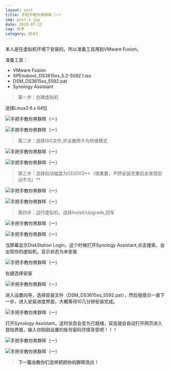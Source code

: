 ```yaml
---
layout: post
title: 手把手教你黑群晖（一）
img: post-1.jpg
date: 2019-07-12
tag: 技术
category: 技术1
---
```





本人是在虚拟机环境下安装的，所以准备工具用到VMware Fusion。

准备工具：

- VMware Fusion
- XPEnoboot_DS3615xs_5.2-5592.1.iso
- DSM_DS3615xs_5592.pat
- Synology Assistant

> 第一步：创建虚拟机

选择Linux2.6.x 64位

![手把手教你黑群晖（一）](http://p9.pstatp.com/large/11f70004a40f80776c4f)

![手把手教你黑群晖（一）](http://p1.pstatp.com/large/11fd00027d9215239d45)

> 第二步：选择ISO文件,并设置网卡为桥接模式

![手把手教你黑群晖（一）](http://p1.pstatp.com/large/11fb0004a7d9466e5ef2)

![手把手教你黑群晖（一）](http://p9.pstatp.com/large/11980002845d0276e4e7)

> 第三步：选择启动磁盘为CD/DVD**（很重要，不然安装完重启会发现启动不鸟）**

![手把手教你黑群晖（一）](http://p3.pstatp.com/large/11f90004b0155c324bdb)

![手把手教你黑群晖（一）](http://p9.pstatp.com/large/11fb0004b2363cbccb74)

> 第四步：运行虚拟机，选择Install/Upgrade,回车

![手把手教你黑群晖（一）](http://p1.pstatp.com/large/11f90004a744e589c8f1)

![手把手教你黑群晖（一）](http://p9.pstatp.com/large/11f70004ab2eb8b6691a)

当屏幕显示DiskStation Login，这个时候打开Synology Assistant,点击搜索，会出现你的虚拟机，显示状态为未安装

![手把手教你黑群晖（一）](http://p3.pstatp.com/large/11fc0004aa4326a024c5)

右键选择安装

![手把手教你黑群晖（一）](http://p3.pstatp.com/large/11fc0004aa42331afcd9)

进入设置向导，选择安装文件（DSM_DS3615xs_5592.pat），然后按提示一直下一步，进入安装进度界面，大概等待10几分钟安装完成。

![手把手教你黑群晖（一）](http://p3.pstatp.com/large/11f70004b0a64d0ffa84)

打开Synology Assistant，这时状态会变为已就绪，双击就会自动打开网页进入登陆界面，输入你刚刚设置的账号密码尽情享受吧！！！

![手把手教你黑群晖（一）](http://p1.pstatp.com/large/11fb0004b4a17603340a)

![手把手教你黑群晖（一）](http://p3.pstatp.com/large/11f70004b2a9e2e2c7cc)

> **下一篇会教你们怎样把把你的群晖洗白！**